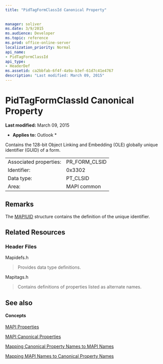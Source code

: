 ```yaml
---
title: "PidTagFormClassId Canonical Property"
 
 
manager: soliver
ms.date: 3/9/2015
ms.audience: Developer
ms.topic: reference
ms.prod: office-online-server
localization_priority: Normal
api_name:
- PidTagFormClassId
api_type:
- HeaderDef
ms.assetid: ca2bbfab-6f4f-4a9a-b3ef-61d7c41e4767
description: "Last modified: March 09, 2015"
---
```


# PidTagFormClassId Canonical Property

 **Last modified:** March 09, 2015 
  
 * **Applies to:** Outlook * 
  
Contains the 128-bit Object Linking and Embedding (OLE) globally unique identifier (GUID) of a form. 
  
|||
|:-----|:-----|
|Associated properties:  <br/> |PR_FORM_CLSID  <br/> |
|Identifier:  <br/> |0x3302  <br/> |
|Data type:  <br/> |PT_CLSID  <br/> |
|Area:  <br/> |MAPI common  <br/> |
   
## Remarks

The [MAPIUID](mapiuid.md) structure contains the definition of the unique identifier. 
  
## Related Resources

### Header Files

Mapidefs.h
  
> Provides data type definitions.
    
Mapitags.h
  
> Contains definitions of properties listed as alternate names.
    
## See also

#### Concepts

[MAPI Properties](mapi-properties.md)
  
[MAPI Canonical Properties](mapi-canonical-properties.md)
  
[Mapping Canonical Property Names to MAPI Names](mapping-canonical-property-names-to-mapi-names.md)
  
[Mapping MAPI Names to Canonical Property Names](mapping-mapi-names-to-canonical-property-names.md)

